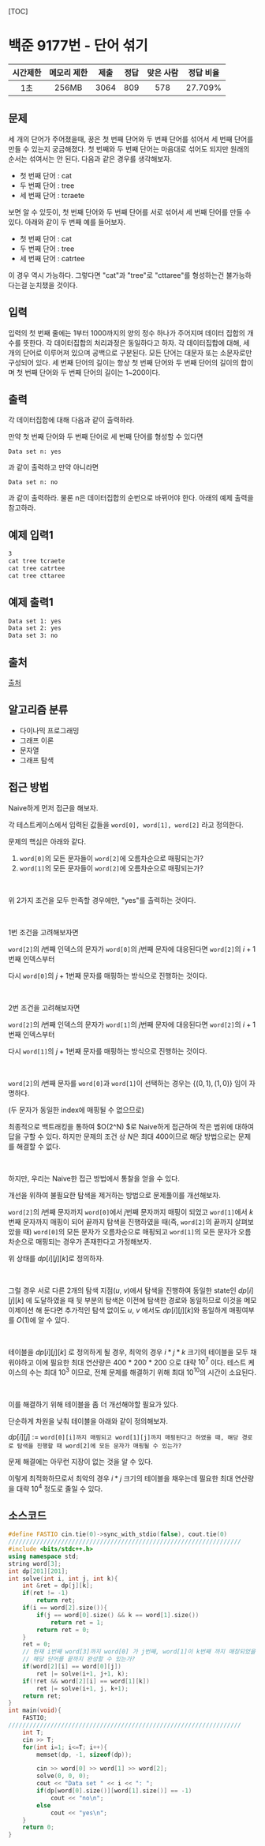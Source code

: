 [TOC]

# 백준 9177번 - 단어 섞기

| 시간제한 | 메모리 제한 | 제출 | 정답 | 맞은 사람 | 정답 비율 |
| :------: | :---------: | :--: | :--: | :-------: | :-------: |
|   1초    |    256MB    | 3064 | 809  |    578    |  27.709%  |



## 문제

세 개의 단어가 주어졌을때, 꿍은 첫 번째 단어와 두 번째 단어를 섞어서 세 번째 단어를 만들 수 있는지 궁금해졌다. 첫 번째와 두 번째 단어는 마음대로 섞어도 되지만 원래의 순서는 섞여서는 안 된다. 다음과 같은 경우를 생각해보자.

- 첫 번째 단어 : cat
- 두 번째 단어 : tree
- 세 번째 단어 : tcraete

보면 알 수 있듯이, 첫 번째 단어와 두 번째 단어를 서로 섞어서 세 번째 단어를 만들 수 있다. 아래와 같이 두 번째 예를 들어보자.

- 첫 번째 단어 : cat
- 두 번째 단어 : tree
- 세 번째 단어 : catrtee

이 경우 역시 가능하다. 그렇다면 "cat"과 "tree"로 "cttaree"를 형성하는건 불가능하다는걸 눈치챘을 것이다.

## 입력

입력의 첫 번째 줄에는 1부터 1000까지의 양의 정수 하나가 주어지며 데이터 집합의 개수를 뜻한다. 각 데이터집합의 처리과정은 동일하다고 하자. 각 데이터집합에 대해, 세 개의 단어로 이루어져 있으며 공백으로 구분된다. 모든 단어는 대문자 또는 소문자로만 구성되어 있다. 세 번째 단어의 길이는 항상 첫 번째 단어와 두 번째 단어의 길이의 합이며 첫 번째 단어와 두 번째 단어의 길이는 1~200이다.



## 출력

각 데이터집합에 대해 다음과 같이 출력하라.

만약 첫 번째 단어와 두 번째 단어로 세 번째 단어를 형성할 수 있다면

```
Data set n: yes
```

과 같이 출력하고 만약 아니라면

```
Data set n: no
```

과 같이 출력하라. 물론 n은 데이터집합의 순번으로 바뀌어야 한다. 아래의 예제 출력을 참고하라.



## 예제 입력1

``` html
3
cat tree tcraete
cat tree catrtee
cat tree cttaree
```

## 예제 출력1

```html
Data set 1: yes
Data set 2: yes
Data set 3: no
```

## 출처

[출처](https://www.acmicpc.net/problem/9177)

## 알고리즘 분류

* 다이나믹 프로그래밍
* 그래프 이론
* 문자열
* 그래프 탐색

## 접근 방법

Naive하게 먼저 접근을 해보자.

각 테스트케이스에서 입력된 값들을 `word[0], word[1], word[2]` 라고 정의한다.

문제의 핵심은 아래와 같다.

1. `word[0]`의 모든 문자들이 `word[2]`에 오름차순으로 매핑되는가?
2. `word[1]`의 모든 문자들이 `word[2]`에 오름차순으로 매핑되는가?

<br>

위 2가지 조건을 모두 만족할 경우에만, "yes"를 출력하는 것이다.

<br>

1번 조건을 고려해보자면 <br>

`word[2]`의 $i$번째 인덱스의 문자가 `word[0]`의 $j$번째 문자에 대응된다면 `word[2]`의 $i+1$번째 인덱스부터 

다시 `word[0]`의 $j+1$번째 문자를 매핑하는 방식으로 진행하는 것이다. 

<br>

2번 조건을 고려해보자면 <br>

`word[2]`의 $i$번째 인덱스의 문자가 `word[1]`의 $j$번째 문자에 대응된다면 `word[2]`의 $i+1$번째 인덱스부터 

다시 `word[1]`의 $j+1$번째 문자를 매핑하는 방식으로 진행하는 것이다. 

<br>

`word[2]`의 $i$번째 문자를 `word[0]`과 `word[1]`이 선택하는 경우는 $\{(0, 1), (1, 0)\}$ 임이 자명하다.

(두 문자가 동일한 index에 매핑될 수 없으므로)



최종적으로 백트래킹을 통하여 $O(2^N) $로 Naive하게 접근하여 작은 범위에 대하여 답을 구할 수 있다. 하지만 문제의 조건 상 $N$은 최대 400이므로 해당 방법으로는 문제를 해결할 수 없다.

<br>

하지만, 우리는 Naive한 접근 방법에서 통찰을 얻을 수 있다.

개선을 위하여 불필요한 탐색을 제거하는 방법으로 문제풀이를 개선해보자.

`word[2]`의 $i$번째 문자까지 `word[0]`에서 $j$번째 문자까지 매핑이 되었고 `word[1]`에서 $k$번째 문자까지 매핑이 되어 끝까지 탐색을 진행하였을 때(즉, `word[2]`의 끝까지 살펴보았을 때) `word[0]`의 모든 문자가 오름차순으로 매핑되고 `word[1]`의 모든 문자가 오름차순으로 매핑되는 경우가 존재한다고 가정해보자.

위 상태를 $dp[i][j][k]$로 정의하자.

<br>

그럴 경우 서로 다른 2개의 탐색 지점($u$, $v$)에서  탐색을 진행하여 동일한 state인 $dp[i][j][k]$ 에 도달하였을 때 뒷 부분의 탐색은 이전에 탐색한 경로와 동일하므로 이것을 메모이제이션 해 둔다면 추가적인 탐색 없이도 $u$, $v$ 에서도 $dp[i][j][k]$와 동일하게 매핑여부를 $O(1)$에 알 수 있다.

<br>

테이블을 $dp[i][j][k]$ 로 정의하게 될 경우, 최악의 경우 $i * j * k$ 크기의 테이블을 모두 채워야하고 이에 필요한 최대 연산량은 400 * 200 * 200 으로 대략 $10^7$ 이다. 테스트 케이스의 수는 최대 $10^3$ 이므로, 전체 문제를 해결하기 위해 최대 $10^{10}$의 시간이 소요된다. 

<br>

이를 해결하기 위해 테이블을 좀 더 개선해야할 필요가 있다.

단순하게 차원을 낮춰 테이블을 아래와 같이 정의해보자.<br>

$dp[i][j]$ :=  `word[0][i]까지 매핑되고 word[1][j]까지 매핑된다고 하였을 때, 해당 경로로 탐색을 진행할 때 word[2]에 모든 문자가 매핑될 수 있는가?` <br>

문제 해결에는 아무런 지장이 없는 것을 알 수 있다.

이렇게 최적화하므로서 최악의 경우 $i * j$ 크기의 테이블을 채우는데 필요한 최대 연산량을 대략 $10^4$ 정도로 줄일 수 있다. 

## 소스코드

```c++
#define FASTIO cin.tie(0)->sync_with_stdio(false), cout.tie(0)
//////////////////////////////////////////////////////////////////
#include <bits/stdc++.h>
using namespace std;
string word[3];
int dp[201][201];
int solve(int i, int j, int k){
    int &ret = dp[j][k];
    if(ret != -1)
        return ret;
    if(i == word[2].size()){
        if(j == word[0].size() && k == word[1].size())
            return ret = 1;
        return ret = 0;
    }
    ret = 0;
    // 현재 i번째 word[3]까지 word[0] 가 j번째, word[1]이 k번째 까지 매칭되었을 때
    // 해당 단어를 끝까지 완성할 수 있는가?
    if(word[2][i] == word[0][j])
        ret |= solve(i+1, j+1, k);
    if(!ret && word[2][i] == word[1][k])
        ret |= solve(i+1, j, k+1);
    return ret;
}
int main(void){
    FASTIO;
//////////////////////////////////////////////////////////////////
    int T;
    cin >> T;
    for(int i=1; i<=T; i++){
        memset(dp, -1, sizeof(dp));

        cin >> word[0] >> word[1] >> word[2];
        solve(0, 0, 0);
        cout << "Data set " << i << ": ";
        if(dp[word[0].size()][word[1].size()] == -1)
            cout << "no\n";
        else
            cout << "yes\n";
    }
    return 0;
}
```


